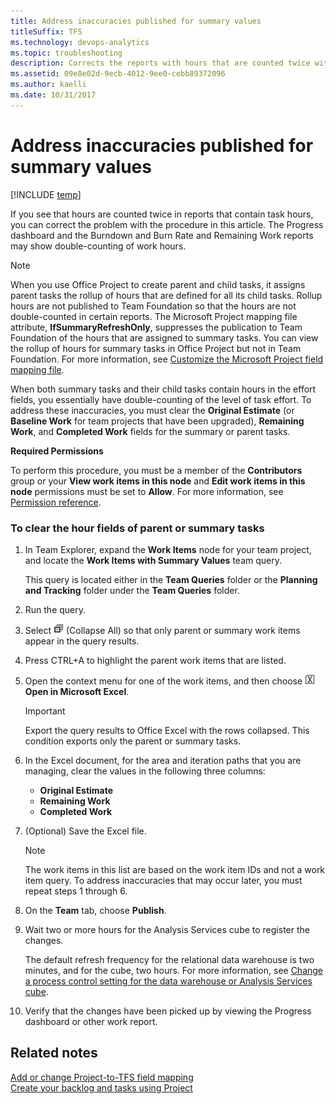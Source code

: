 ```yaml
---
title: Address inaccuracies published for summary values 
titleSuffix: TFS 
ms.technology: devops-analytics
ms.topic: troubleshooting
description: Corrects the reports with hours that are counted twice with this procedure - Team Foundation Server 
ms.assetid: 09e8e02d-9ecb-4012-9ee0-cebb89372096
ms.author: kaelli
ms.date: 10/31/2017
---
```



# Address inaccuracies published for summary values

[!INCLUDE [temp](../includes/tfs-report-platform-version.md)]

If you see that hours are counted twice in reports that contain task hours, you can correct the problem with the procedure in this article. The Progress dashboard and the Burndown and Burn Rate and Remaining Work reports may show double-counting of work hours.  
  
> [!NOTE]  
>  When you use Office Project to create parent and child tasks, it assigns parent tasks the rollup of hours that are defined for all its child tasks. Rollup hours are not published to Team Foundation so that the hours are not double-counted in certain reports. The Microsoft Project mapping file attribute, **IfSummaryRefreshOnly**, suppresses the publication to Team Foundation of the hours that are assigned to summary tasks. You can view the rollup of hours for summary tasks in Office Project but not in Team Foundation. For more information, see [Customize the Microsoft Project field mapping file](/previous-versions/azure/devops/reference/xml/map-microsoft-project-fields-to-tf-fields).  
  
 When both summary tasks and their child tasks contain hours in the effort fields, you essentially have double-counting of the level of task effort. To address these inaccuracies, you must clear the **Original Estimate** (or **Baseline Work** for team projects that have been upgraded), **Remaining Work**, and **Completed Work** fields for the summary or parent tasks.  
  
 **Required Permissions**  
  
 To perform this procedure, you must be a member of the **Contributors** group or your **View work items in this node** and **Edit work items in this node** permissions must be set to **Allow**. For more information, see [Permission reference](../../organizations/security/set-project-collection-level-permissions.md).  
  
### To clear the hour fields of parent or summary tasks  
  
1.  In Team Explorer, expand the **Work Items** node for your team project, and locate the **Work Items with Summary Values** team query.  
  
     This query is located either in the **Team Queries** folder or the **Planning and Tracking** folder under the **Team Queries** folder.  
  
2.  Run the query.  
  
3.  Select ![Collapse all](media/icon_collapseall.png "Icon_CollapseAll") (Collapse All) so that only parent or summary work items appear in the query results.  
  
4.  Press CTRL+A to highlight the parent work items that are listed.  
  
5.  Open the context menu for one of the work items, and then choose ![Open in Microsoft Excel](media/icon_openinexcel.png "Icon_openInExcel")**Open in Microsoft Excel**.  
  
    > [!IMPORTANT]  
    >  Export the query results to Office Excel with the rows collapsed. This condition exports only the parent or summary tasks.  
  
6.  In the Excel document, for the area and iteration paths that you are managing, clear the values in the following three columns:  
  
    -   **Original Estimate**  
    -   **Remaining Work**  
    -   **Completed Work**  
  
7.  (Optional) Save the Excel file.  
  
    > [!NOTE]  
    > The work items in this list are based on the work item IDs and not a work item query. To address inaccuracies that may occur later, you must repeat steps 1 through 6.  
  
8.  On the **Team** tab, choose **Publish**.  
  
9. Wait two or more hours for the Analysis Services cube to register the changes.  
  
     The default refresh frequency for the relational data warehouse is two minutes, and for the cube, two hours. For more information, see [Change a process control setting for the data warehouse or Analysis Services cube](../admin/change-a-process-control-setting.md).  
  
10. Verify that the changes have been picked up by viewing the Progress dashboard or other work report.  
  
## Related notes 
 [Add or change Project-to-TFS field mapping](/previous-versions/azure/devops/reference/xml/customize-project-field-mapping-file)   
 [Create your backlog and tasks using Project](../../boards/backlogs/office/create-your-backlog-tasks-using-project.md)